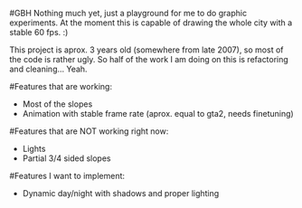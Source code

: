 #GBH
Nothing much yet, just a playground for me to do graphic experiments.
At the moment this is capable of drawing the whole city with a stable 60 fps. :)

This project is aprox. 3 years old (somewhere from late 2007), so most of the code is rather ugly.
So half of the work I am doing on this is refactoring and cleaning... Yeah.

#Features that are working:
* Most of the slopes
* Animation with stable frame rate (aprox. equal to gta2, needs finetuning)

#Features that are NOT working right now:
* Lights
* Partial 3/4 sided slopes

#Features I want to implement:
* Dynamic day/night with shadows and proper lighting 
